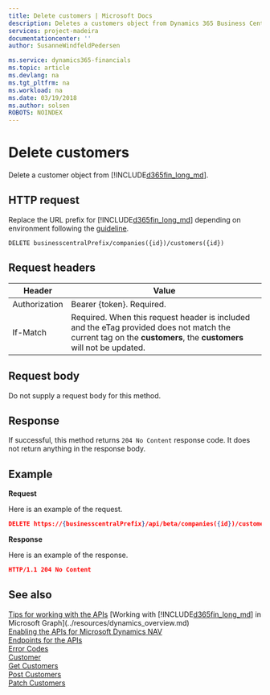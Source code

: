 ```yaml
---
title: Delete customers | Microsoft Docs
description: Deletes a customers object from Dynamics 365 Business Central.
services: project-madeira
documentationcenter: ''
author: SusanneWindfeldPedersen

ms.service: dynamics365-financials
ms.topic: article
ms.devlang: na
ms.tgt_pltfrm: na
ms.workload: na
ms.date: 03/19/2018
ms.author: solsen
ROBOTS: NOINDEX
---
```


# Delete customers
Delete a customer object from [!INCLUDE[d365fin_long_md](../../includes/d365fin_long_md.md)].

## HTTP request
Replace the URL prefix for [!INCLUDE[d365fin_long_md](../../includes/d365fin_long_md.md)] depending on environment following the [guideline](../../api-reference/v1.0/endpoints-apis-for-dynamics.md).
```
DELETE businesscentralPrefix/companies({id})/customers({id})
```

## Request headers

|Header         |Value                     |
|---------------|--------------------------|
|Authorization  |Bearer {token}. Required. |
|If-Match       |Required. When this request header is included and the eTag provided does not match the current tag on the **customers**, the **customers** will not be updated. |

## Request body
Do not supply a request body for this method.

## Response
If successful, this method returns ```204 No Content``` response code. It does not return anything in the response body.

## Example

**Request**

Here is an example of the request.

```json
DELETE https://{businesscentralPrefix}/api/beta/companies({id})/customers({id})
```

**Response** 

Here is an example of the response. 

```json
HTTP/1.1 204 No Content
```



## See also
[Tips for working with the APIs](business-central/dev-itpro/developer/devenv-connect-apps-tips)
[Working with [!INCLUDE[d365fin_long_md](../../includes/d365fin_long_md.md)] in Microsoft Graph](../resources/dynamics_overview.md)  
[Enabling the APIs for Microsoft Dynamics NAV](../../enabling-apis-for-dynamics-nav.md)  
[Endpoints for the APIs](../../endpoints-apis-for-dynamics.md)  
[Error Codes](../dynamics_error_codes.md)  
[Customer](../resources/dynamics_customer.md)  
[Get Customers](dynamics_customer_get.md)  
[Post Customers](dynamics_create_customer.md)  
[Patch Customers](dynamics_customer_update.md)  
